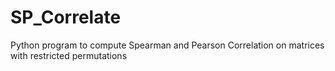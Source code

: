 SP_Correlate
============

Python program to compute Spearman and Pearson Correlation on matrices with restricted permutations
